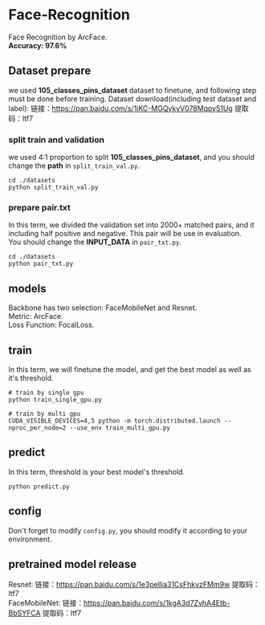 # Face-Recognition
Face Recognition by ArcFace. </br>
**Accuracy: 97.6%**

## Dataset prepare
we used **105_classes_pins_dataset** dataset to finetune, and following step must be done before training.
Dataset download(including test dataset and label): 链接：https://pan.baidu.com/s/1jKC-MGQykyV078Mqpy51Ug  提取码：ltf7

### split train and validation
we used 4:1 proportion to split **105_classes_pins_dataset**, and you should change the **path** in `split_train_val.py`.

```
cd ./datasets
python split_train_val.py
```

### prepare pair.txt
In this term, we divided the validation set into 2000+ matched pairs, and it including half positive and negative. This pair will be use in evaluation. </br>
You should change the **INPUT_DATA** in `pair_txt.py`.

```
cd ./datasets
python pair_txt.py
```

## models
Backbone has two selection: FaceMobileNet and Resnet. </br>
Metric: ArcFace. </br>
Loss Function: FocalLoss. 

## train
In this term, we will finetune the model, and get the best model as well as it's threshold.

```
# train by single gpu
python train_single_gpu.py
```

```
# train by multi gpu
CUDA_VISIBLE_DEVICES=4,5 python -m torch.distributed.launch --nproc_per_node=2 --use_env train_multi_gpu.py
```

## predict
In this term, threshold is your best model's threshold.

```
python predict.py
```

## config
Don't forget to modify `config.py`, you should modify it according to your environment.

## pretrained model release
Resnet: 链接：https://pan.baidu.com/s/1e3pellia31CsFhkvzFMm9w  提取码：ltf7 </br>
FaceMobileNet: 链接：https://pan.baidu.com/s/1kgA3d7ZvhA4Etb-BbSYFCA  提取码：ltf7
